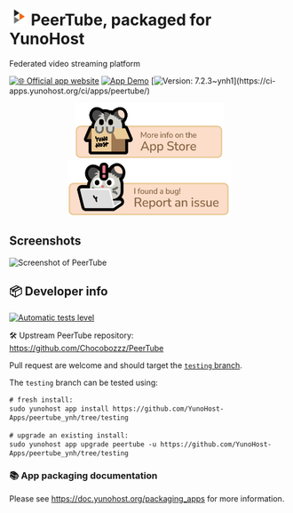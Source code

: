 <!--
N.B.: This README was automatically generated by <https://github.com/YunoHost/apps_tools/blob/main/readme_generator>
It shall NOT be edited by hand.
-->

<h1>
  <img src="https://raw.githubusercontent.com/YunoHost/apps/main/logos/peertube.png" width="32px" alt="Logo of PeerTube">
  PeerTube, packaged for YunoHost
</h1>

Federated video streaming platform

[![🌐 Official app website](https://img.shields.io/badge/Official_app_website-darkgreen?style=for-the-badge)](https://joinpeertube.org/fr)
[![App Demo](https://img.shields.io/badge/App_Demo-blue?style=for-the-badge)](http://peertube.cpy.re)
[![Version: 7.2.3~ynh1](https://img.shields.io/badge/Version-7.2.3~ynh1-rgb(18,138,11)?style=for-the-badge)](https://ci-apps.yunohost.org/ci/apps/peertube/)

<div align="center">
<a href="https://apps.yunohost.org/app/peertube"><img height="100px" src="https://github.com/YunoHost/yunohost-artwork/raw/refs/heads/main/badges/neopossum-badges/badge_more_info_on_the_appstore.svg"/></a>
<a href="https://github.com/YunoHost-Apps/peertube_ynh/issues"><img height="100px" src="https://github.com/YunoHost/yunohost-artwork/raw/refs/heads/main/badges/neopossum-badges/badge_report_an_issue.svg"/></a>
</div>


## Screenshots
![Screenshot of PeerTube](./doc/screenshots/screenshot1.jpg)

## 📦 Developer info

[![Automatic tests level](https://apps.yunohost.org/badge/cilevel/peertube)](https://ci-apps.yunohost.org/ci/apps/peertube/)

🛠️ Upstream PeerTube repository: <https://github.com/Chocobozzz/PeerTube>

Pull request are welcome and should target the [`testing` branch](https://github.com/YunoHost-Apps/peertube_ynh/tree/testing).

The `testing` branch can be tested using:
```
# fresh install:
sudo yunohost app install https://github.com/YunoHost-Apps/peertube_ynh/tree/testing

# upgrade an existing install:
sudo yunohost app upgrade peertube -u https://github.com/YunoHost-Apps/peertube_ynh/tree/testing
```

### 📚 App packaging documentation

Please see <https://doc.yunohost.org/packaging_apps> for more information.